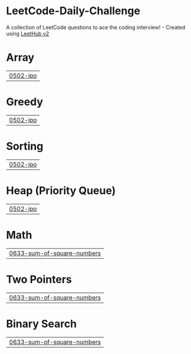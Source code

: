 # LeetCode-Daily-Challenge
A collection of LeetCode questions to ace the coding interview! - Created using [LeetHub v2](https://github.com/arunbhardwaj/LeetHub-2.0)


# Array
|  |
| ------- |
| [0502-ipo](https://github.com/Brajesh27/LeetCode-Daily-Challenge/tree/master/0502-ipo) |
# Greedy
|  |
| ------- |
| [0502-ipo](https://github.com/Brajesh27/LeetCode-Daily-Challenge/tree/master/0502-ipo) |
# Sorting
|  |
| ------- |
| [0502-ipo](https://github.com/Brajesh27/LeetCode-Daily-Challenge/tree/master/0502-ipo) |
# Heap (Priority Queue)
|  |
| ------- |
| [0502-ipo](https://github.com/Brajesh27/LeetCode-Daily-Challenge/tree/master/0502-ipo) |
# Math
|  |
| ------- |
| [0633-sum-of-square-numbers](https://github.com/Brajesh27/LeetCode-Daily-Challenge/tree/master/0633-sum-of-square-numbers) |
# Two Pointers
|  |
| ------- |
| [0633-sum-of-square-numbers](https://github.com/Brajesh27/LeetCode-Daily-Challenge/tree/master/0633-sum-of-square-numbers) |
# Binary Search
|  |
| ------- |
| [0633-sum-of-square-numbers](https://github.com/Brajesh27/LeetCode-Daily-Challenge/tree/master/0633-sum-of-square-numbers) |